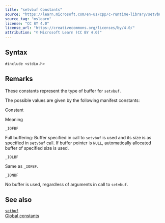 ```yaml
---
title: "setvbuf Constants"
source: "https://learn.microsoft.com/en-us/cpp/c-runtime-library/setvbuf-constants?view=msvc-170"
source_tag: "mslearn"
license: "CC BY 4.0"
license_url: "https://creativecommons.org/licenses/by/4.0/"
attribution: "© Microsoft Learn (CC BY 4.0)"
---
```

## Syntax

```
#include <stdio.h>
```

## Remarks

These constants represent the type of buffer for `setvbuf`.

The possible values are given by the following manifest constants:

Constant

Meaning

`_IOFBF`

Full buffering: Buffer specified in call to `setvbuf` is used and its size is as specified in `setvbuf` call. If buffer pointer is `NULL`, automatically allocated buffer of specified size is used.

`_IOLBF`

Same as `_IOFBF`.

`_IONBF`

No buffer is used, regardless of arguments in call to `setvbuf`.

## See also

[`setbuf`](https://learn.microsoft.com/en-us/cpp/c-runtime-library/reference/setbuf?view=msvc-170)  
[Global constants](https://learn.microsoft.com/en-us/cpp/c-runtime-library/global-constants?view=msvc-170)